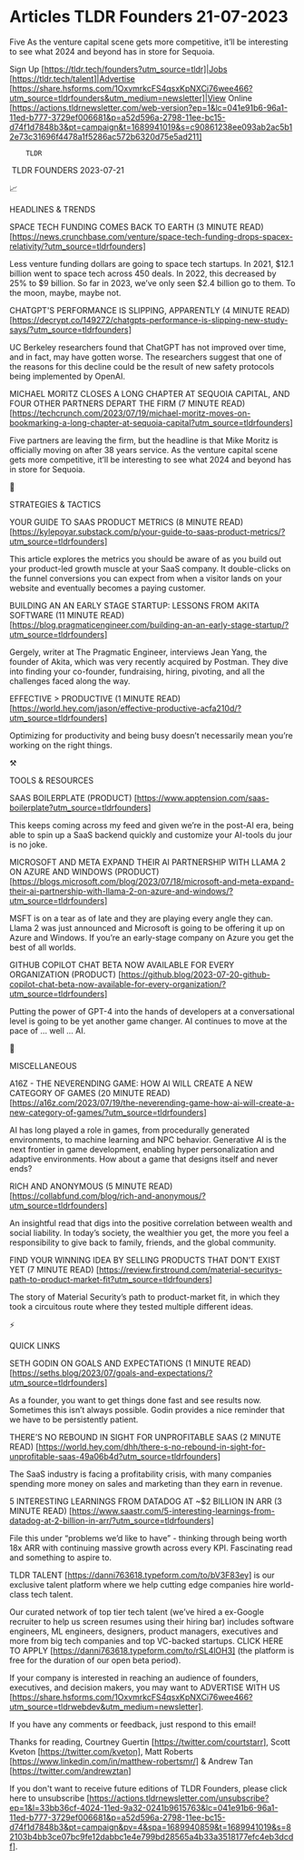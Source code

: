 # Articles TLDR Founders 21-07-2023

Five As the venture capital scene gets more competitive, it’ll be
interesting to see what 2024 and beyond has in store for Sequoia.  

Sign Up [https://tldr.tech/founders?utm_source=tldr]|Jobs
[https://tldr.tech/talent]|Advertise
[https://share.hsforms.com/1OxvmrkcFS4qsxKpNXCi76wee466?utm_source=tldrfounders&utm_medium=newsletter]|View
Online
[https://actions.tldrnewsletter.com/web-version?ep=1&lc=041e91b6-96a1-11ed-b777-3729ef006681&p=a52d596a-2798-11ee-bc15-d74f1d7848b3&pt=campaign&t=1689941019&s=c90861238ee093ab2ac5b12e73c31696f4478a1f5286ac572b6320d75e5ad211]


		TLDR 

 TLDR FOUNDERS 2023-07-21

📈 

HEADLINES & TRENDS

SPACE TECH FUNDING COMES BACK TO EARTH (3 MINUTE READ)
[https://news.crunchbase.com/venture/space-tech-funding-drops-spacex-relativity/?utm_source=tldrfounders]

Less venture funding dollars are going to space tech startups. In
2021, $12.1 billion went to space tech across 450 deals. In 2022, this
decreased by 25% to $9 billion. So far in 2023, we’ve only seen $2.4
billion go to them. To the moon, maybe, maybe not. 

CHATGPT'S PERFORMANCE IS SLIPPING, APPARENTLY (4 MINUTE READ)
[https://decrypt.co/149272/chatgpts-performance-is-slipping-new-study-says/?utm_source=tldrfounders]

UC Berkeley researchers found that ChatGPT has not improved over time,
and in fact, may have gotten worse. The researchers suggest that one
of the reasons for this decline could be the result of new safety
protocols being implemented by OpenAI. 

MICHAEL MORITZ CLOSES A LONG CHAPTER AT SEQUOIA CAPITAL, AND FOUR
OTHER PARTNERS DEPART THE FIRM (7 MINUTE READ)
[https://techcrunch.com/2023/07/19/michael-moritz-moves-on-bookmarking-a-long-chapter-at-sequoia-capital?utm_source=tldrfounders]

Five partners are leaving the firm, but the headline is that Mike
Moritz is officially moving on after 38 years service. As the venture
capital scene gets more competitive, it’ll be interesting to see
what 2024 and beyond has in store for Sequoia. 

🧠 

STRATEGIES & TACTICS

YOUR GUIDE TO SAAS PRODUCT METRICS (8 MINUTE READ)
[https://kylepoyar.substack.com/p/your-guide-to-saas-product-metrics/?utm_source=tldrfounders]

This article explores the metrics you should be aware of as you build
out your product-led growth muscle at your SaaS company. It
double-clicks on the funnel conversions you can expect from when a
visitor lands on your website and eventually becomes a paying
customer. 

BUILDING AN AN EARLY STAGE STARTUP: LESSONS FROM AKITA SOFTWARE (11
MINUTE READ)
[https://blog.pragmaticengineer.com/building-an-an-early-stage-startup/?utm_source=tldrfounders]

Gergely, writer at The Pragmatic Engineer, interviews Jean Yang, the
founder of Akita, which was very recently acquired by Postman. They
dive into finding your co-founder, fundraising, hiring, pivoting, and
all the challenges faced along the way. 

EFFECTIVE > PRODUCTIVE (1 MINUTE READ)
[https://world.hey.com/jason/effective-productive-acfa210d/?utm_source=tldrfounders]

Optimizing for productivity and being busy doesn’t necessarily mean
you’re working on the right things. 

⚒️ 

TOOLS & RESOURCES

SAAS BOILERPLATE (PRODUCT)
[https://www.apptension.com/saas-boilerplate?utm_source=tldrfounders]

This keeps coming across my feed and given we’re in the post-AI era,
being able to spin up a SaaS backend quickly and customize your
AI-tools du jour is no joke. 

MICROSOFT AND META EXPAND THEIR AI PARTNERSHIP WITH LLAMA 2 ON AZURE
AND WINDOWS (PRODUCT)
[https://blogs.microsoft.com/blog/2023/07/18/microsoft-and-meta-expand-their-ai-partnership-with-llama-2-on-azure-and-windows/?utm_source=tldrfounders]

MSFT is on a tear as of late and they are playing every angle they
can. Llama 2 was just announced and Microsoft is going to be offering
it up on Azure and Windows. If you’re an early-stage company on
Azure you get the best of all worlds. 

GITHUB COPILOT CHAT BETA NOW AVAILABLE FOR EVERY ORGANIZATION
(PRODUCT)
[https://github.blog/2023-07-20-github-copilot-chat-beta-now-available-for-every-organization/?utm_source=tldrfounders]

Putting the power of GPT-4 into the hands of developers at a
conversational level is going to be yet another game changer. AI
continues to move at the pace of … well … AI. 

🎁 

MISCELLANEOUS

A16Z - THE NEVERENDING GAME: HOW AI WILL CREATE A NEW CATEGORY OF
GAMES (20 MINUTE READ)
[https://a16z.com/2023/07/19/the-neverending-game-how-ai-will-create-a-new-category-of-games/?utm_source=tldrfounders]

AI has long played a role in games, from procedurally generated
environments, to machine learning and NPC behavior. Generative AI is
the next frontier in game development, enabling hyper personalization
and adaptive environments. How about a game that designs itself and
never ends? 

RICH AND ANONYMOUS (5 MINUTE READ)
[https://collabfund.com/blog/rich-and-anonymous/?utm_source=tldrfounders]

An insightful read that digs into the positive correlation between
wealth and social liability. In today’s society, the wealthier you
get, the more you feel a responsibility to give back to family,
friends, and the global community. 

FIND YOUR WINNING IDEA BY SELLING PRODUCTS THAT DON’T EXIST YET (7
MINUTE READ)
[https://review.firstround.com/material-securitys-path-to-product-market-fit?utm_source=tldrfounders]

The story of Material Security’s path to product-market fit, in
which they took a circuitous route where they tested multiple
different ideas. 

⚡ 

QUICK LINKS

SETH GODIN ON GOALS AND EXPECTATIONS (1 MINUTE READ)
[https://seths.blog/2023/07/goals-and-expectations/?utm_source=tldrfounders]

As a founder, you want to get things done fast and see results now.
Sometimes this isn’t always possible. Godin provides a nice reminder
that we have to be persistently patient. 

THERE’S NO REBOUND IN SIGHT FOR UNPROFITABLE SAAS (2 MINUTE READ)
[https://world.hey.com/dhh/there-s-no-rebound-in-sight-for-unprofitable-saas-49a06b4d?utm_source=tldrfounders]

The SaaS industry is facing a profitability crisis, with many
companies spending more money on sales and marketing than they earn in
revenue. 

5 INTERESTING LEARNINGS FROM DATADOG AT ~$2 BILLION IN ARR (3 MINUTE
READ)
[https://www.saastr.com/5-interesting-learnings-from-datadog-at-2-billion-in-arr/?utm_source=tldrfounders]

File this under “problems we’d like to have” - thinking through
being worth 18x ARR with continuing massive growth across every KPI.
Fascinating read and something to aspire to. 

TLDR TALENT [https://danni763618.typeform.com/to/bV3F83ey] is our
exclusive talent platform where we help cutting edge companies hire
world-class tech talent.

Our curated network of top tier tech talent (we’ve hired a ex-Google
recruiter to help us screen resumes using their hiring bar) includes
software engineers, ML engineers, designers, product managers,
executives and more from big tech companies and top VC-backed
startups. CLICK HERE TO APPLY
[https://danni763618.typeform.com/to/rSL4lOH3] (the platform is free
for the duration of our open beta period).

If your company is interested in reaching an audience of founders,
executives, and decision makers, you may want to ADVERTISE WITH US
[https://share.hsforms.com/1OxvmrkcFS4qsxKpNXCi76wee466?utm_source=tldrwebdev&utm_medium=newsletter].


If you have any comments or feedback, just respond to this email! 

Thanks for reading, 
Courtney Guertin [https://twitter.com/courtstarr], Scott Kveton
[https://twitter.com/kveton], Matt Roberts
[https://www.linkedin.com/in/matthew-robertsmr/] & Andrew Tan
[https://twitter.com/andrewztan] 

If you don't want to receive future editions of TLDR Founders,
please click here to unsubscribe
[https://actions.tldrnewsletter.com/unsubscribe?ep=1&l=33bb36cf-4024-11ed-9a32-0241b9615763&lc=041e91b6-96a1-11ed-b777-3729ef006681&p=a52d596a-2798-11ee-bc15-d74f1d7848b3&pt=campaign&pv=4&spa=1689940859&t=1689941019&s=82103b4bb3ce07bc9fe12dabbc1e4e799bd28565a4b33a3518177efc4eb3dcdf].